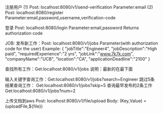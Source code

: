 注册用户
(1) Post: localhost:8080/v1/send-verification
	Parameter:email
(2) Post: localhost:8080/register
	Parameter:email,password,username,verification-code
	

登录
Post: localhost:8080/login
Parameter:email,password
Returns authorization code


JOB:
发布新工作：Post: localhost:8080/v1/jobs
	      Parameter(with authorization code for the user) Example:
	{
    		"jobTitle":"Engineer4",
    		"jobDescription":"High paid",
    		"requiredExperience":"2 yrs",
    		"jobLink":"www.7k7k.com",
    		"companyName":"UCB",
    		"location":"CA",
    		"applicationDeadline":"2100"
	}
	
查找所有工作：Get:localhost:8080/v1/jobs
	说明：最新的在最下面

输入关键字查询工作：Get:localhost:8080/v1/jobs?search=Engineer
跳过5条结果查询工作： Get:localhost:8080/v1/jobs?skip=5
查询最早发布的2条工作 Get:localhost:8080/v1/jobs?num=2
	
	
上传文档到aws
	Post: localhost:8080/v1/file/upload
		Body: (Key,Value) = (uploadFile,${file})
	